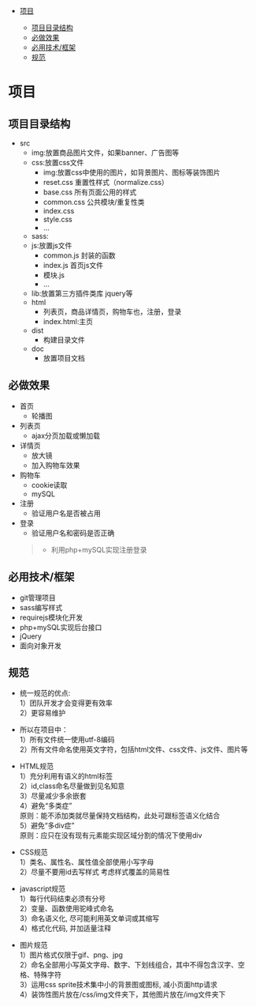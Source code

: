 - [项目](#项目)

    - [项目目录结构](#项目目录结构)
    - [必做效果](#必做效果)
    - [必用技术/框架](#必用技术)
    - [规范](#规范)
# <span id='项目'>项目</span>

## <span id='项目目录结构'>项目目录结构</span>
- src
    - img:放置商品图片文件，如果banner、广告图等
    - css:放置css文件
        - img:放置css中使用的图片，如背景图片、图标等装饰图片
        - reset.css 重置性样式（normalize.css）
        - base.css 所有页面公用的样式
        - common.css 公共模块/重复性类
        - index.css
        - style.css
        - …
    - sass:
    - js:放置js文件
        - common.js 封装的函数
        - index.js 首页js文件
        - 模块.js
        - …
    - lib:放置第三方插件类库
        jquery等
    - html
        - 列表页，商品详情页，购物车也，注册，登录
        - index.html:主页
    - dist
        - 构建目录文件
    - doc
        - 放置项目文档

## <span id='必做效果'>必做效果</span>
- 首页
    - 轮播图
- 列表页
    - ajax分页加载或懒加载
- 详情页
    - 放大镜
    - 加入购物车效果
- 购物车
    - cookie读取
    - mySQL
- 注册
    - 验证用户名是否被占用
- 登录
    - 验证用户名和密码是否正确
    > - 利用php+mySQL实现注册登录

## <span id='必用技术'>必用技术/框架</span>
- git管理项目
- sass编写样式
- requirejs模块化开发
- php+mySQL实现后台接口
- jQuery
- 面向对象开发
## <span id='规范'>规范</span>
- 统一规范的优点:  
1）团队开发才会变得更有效率  
2）更容易维护

- 所以在项目中：  
1）所有文件统一使用utf-8编码  
2）所有文件命名使用英文字符，包括html文件、css文件、js文件、图片等

- HTML规范  
1）充分利用有语义的html标签  
2）id,class命名尽量做到见名知意  
3）尽量减少多余嵌套  
4）避免“多类症”  
原则：能不添加类就尽量保持文档结构，此处可跟标签语义化结合  
5）避免“多div症”  
原则：应只在没有现有元素能实现区域分割的情况下使用div

- CSS规范  
1）类名、属性名、属性值全部使用小写字母  
2）尽量不要用id去写样式
考虑样式覆盖的简易性

- javascript规范  
1）每行代码结束必须有分号  
2）变量、函数使用驼峰式命名  
3）命名语义化, 尽可能利用英文单词或其缩写  
4）格式化代码, 并加适量注释

- 图片规范  
1）图片格式仅限于gif、png、jpg  
2）命名全部用小写英文字母、数字、下划线组合，其中不得包含汉字、空格、特殊字符  
3）运用css sprite技术集中小的背景图或图标, 减小页面http请求  
4）装饰性图片放在/css/img文件夹下，其他图片放在/img文件夹下
